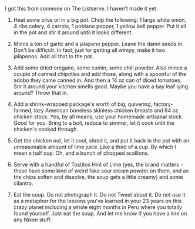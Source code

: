 I got this from someone on The Listserve. I haven't made it yet.

1. Heat some olive oil in a big pot. Chop the following: 1 large white onion, 4
ribs celery, 4 carrots, 1 poblano pepper, 1 yellow bell pepper. Put it all in
the pot and stir it around until it looks different.

2. Mince a ton of garlic and a jalapeno pepper. Leave the damn seeds in.
Don't be difficult. In fact, just for getting all wimpy, make it two
jalapenos. Add all that to the pot.

3. Add some dried oregano, some cumin, some chili powder. Also mince a couple
of canned chipotles and add those, along with a spoonful of the adobo they came
canned in. And then a 14 oz can of diced tomatoes. Stir it around your kitchen
smells good. Maybe you have a bay leaf lying around? Throw that in.

4. Add a shrink-wrapped package's worth of big, quivering, factory-farmed, lazy
American boneless skinless chicken breasts and 64 oz chicken stock. Yes, by all
means, use your homemade artisanal stock. Good for you. Bring to a boil,
reduce to simmer, let it cook until the chicken's cooked through.

5. Get the chicken out, let it cool, shred it, and put it back in the pot with
an unreasonable amount of lime juice. Like a third of a cup. By which I mean a
half cup. Oh, and a bunch of chopped scallions.

6. Serve with a handful of Tostitos Hint of Lime (yes, the brand matters -
these have some kind of weird fake sour cream powder on them, and as the chips
soften and dissolve, the soup gets a little creamy) and some cilantro.

7. Eat the soup. Do not photograph it. Do not Tweet about it. Do not use it
as a metaphor for the lessons you've learned in your 23 years on this crazy
planet including a whole eight months in Peru where you totally found yourself.
Just eat the soup. And let me know if you have a line on any Nixon stuff.
